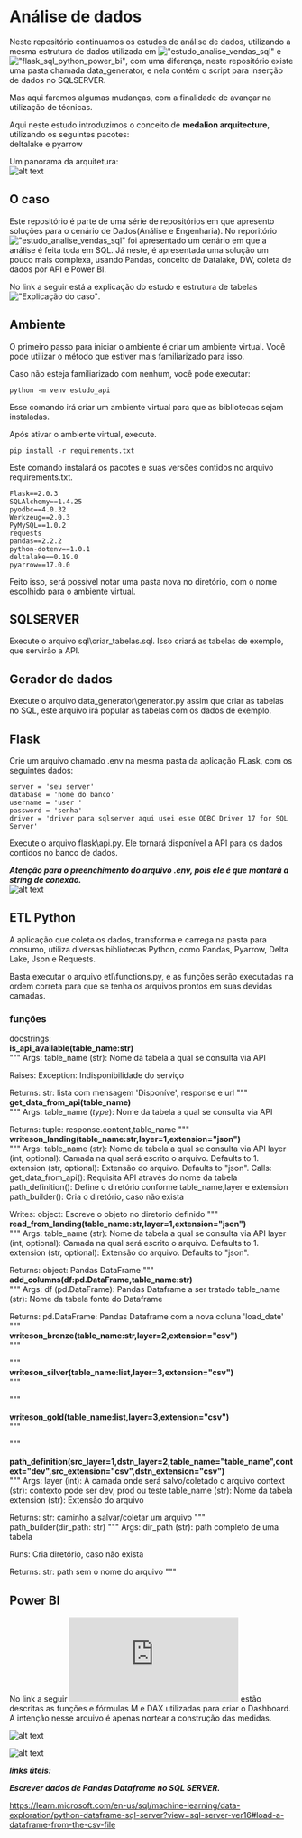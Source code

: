 # Análise de dados
Neste repositório continuamos os estudos de análise de dados, utilizando a mesma estrutura de dados utilizada em !["estudo_analise_vendas_sql"](https://github.com/josecarlos-dataengineer/estudo_analise_vendas_sql) e !["flask_sql_python_power_bi"](https://github.com/josecarlos-dataengineer/flask_sql_python_power_bi), com uma diferença, neste repositório existe uma pasta chamada data_generator, e nela contém o script para inserção de dados no SQLSERVER.

Mas aqui faremos algumas mudanças, com a finalidade de avançar na utilização de técnicas.

Aqui neste estudo introduzimos o conceito de **medalion arquitecture**, utilizando os seguintes pacotes: <br>
deltalake e pyarrow

Um panorama da arquitetura: <br>
![alt text](imagens/arquitetura.png)

## O caso

Este repositório é parte de uma série de repositórios em que apresento soluções para o cenário de Dados(Análise e Engenharia). No reporitório !["estudo_analise_vendas_sql"](https://github.com/josecarlos-dataengineer/estudo_analise_vendas_sql) foi apresentado um cenário em que a análise é feita toda em SQL. Já neste, é apresentada uma solução um pouco mais complexa, usando Pandas, conceito de Datalake, DW, coleta de dados por API e Power BI.

No link a seguir está a explicação do estudo e estrutura de tabelas
!["Explicação do caso"](https://github.com/josecarlos-dataengineer/estudo_analise_vendas_sql?tab=readme-ov-file#tabelas-e-explica%C3%A7%C3%A3o-do-estudo). 

## Ambiente
O primeiro passo para iniciar o ambiente é criar um ambiente virtual. Você pode utilizar o método que estiver mais familiarizado para isso.

Caso não esteja familiarizado com nenhum, você pode executar:

```
python -m venv estudo_api
```

Esse comando irá criar um ambiente virtual para que as bibliotecas sejam instaladas.

Após ativar o ambiente virtual, execute.

```
pip install -r requirements.txt
```

Este comando instalará os pacotes e suas versões contidos no arquivo requirements.txt.

```
Flask==2.0.3
SQLAlchemy==1.4.25
pyodbc==4.0.32
Werkzeug==2.0.3
PyMySQL==1.0.2
requests
pandas==2.2.2
python-dotenv==1.0.1 
deltalake==0.19.0
pyarrow==17.0.0 
```

Feito isso, será possível notar uma pasta nova no diretório, com o nome escolhido para o ambiente virtual.

## SQLSERVER
Execute o arquivo sql\criar_tabelas.sql. Isso criará as tabelas de exemplo, que servirão a API.

## Gerador de dados
Execute o arquivo data_generator\generator.py assim que criar as tabelas no SQL, este arquivo irá popular as tabelas com os dados de exemplo.

## Flask
Crie um arquivo chamado .env na mesma pasta da aplicação FLask, com os seguintes dados:

```
server = 'seu server'
database = 'nome do banco'
username = 'user '
password = 'senha'
driver = 'driver para sqlserver aqui usei esse ODBC Driver 17 for SQL Server'
```
Execute o arquivo flask\api.py. Ele tornará disponível a API para os dados contidos no banco de dados. <br>

***Atenção para o preenchimento do arquivo .env, pois ele é que montará a string de conexão.*** <br>
![alt text](imagens/env_exemplo.png)

## ETL Python
A aplicação que coleta os dados, transforma e carrega na pasta para consumo, utiliza diversas bibliotecas Python, como Pandas, Pyarrow, Delta Lake, Json e Requests.

Basta executar o arquivo etl\functions.py, e as funções serão executadas na ordem correta para que se tenha os arquivos prontos em suas devidas camadas.

### funções
docstrings: <br>
**is_api_available(table_name:str)** <br>
"""
Args:
    table_name (str): Nome da tabela a qual se consulta via API

Raises:
    Exception: Indisponibilidade do serviço

Returns:
    str: lista com mensagem 'Disponíve', response e url
""" <br>
**get_data_from_api(table_name)** <br>
"""
Args:
    table_name (_type_): Nome da tabela a qual se consulta via API

Returns:
    tuple: response.content,table_name
""" <br>
**writeson_landing(table_name:str,layer=1,extension="json")** <br>
"""
Args:
    table_name (str): Nome da tabela a qual se consulta via API
    layer (int, optional): Camada na qual será escrito o arquivo. Defaults to 1.
    extension (str, optional): Extensão do arquivo. Defaults to "json".
Calls: 
    get_data_from_api(): Requisita API através do nome da tabela
    path_definition(): Define o diretório conforme table_name,layer e extension
    path_builder(): Cria o diretório, caso não exista

Writes:
    object: Escreve o objeto no diretorio definido
""" <br>
**read_from_landing(table_name:str,layer=1,extension="json")** <br>
"""
Args:
    table_name (str): Nome da tabela a qual se consulta via API
    layer (int, optional): Camada na qual será escrito o arquivo. Defaults to 1.
    extension (str, optional): Extensão do arquivo. Defaults to "json".

Returns:
    object: Pandas DataFrame
""" <br>
**add_columns(df:pd.DataFrame,table_name:str)** <br>
"""
Args:
    df (pd.DataFrame): Pandas Dataframe a ser tratado
    table_name (str): Nome da tabela fonte do Dataframe

Returns:
    pd.DataFrame: Pandas Dataframe com a nova coluna 'load_date'
""" <br>
**writeson_bronze(table_name:str,layer=2,extension="csv")** <br>
"""

""" <br>
**writeson_silver(table_name:list,layer=3,extension="csv")** <br>
"""

""" <br>

**writeson_gold(table_name:list,layer=3,extension="csv")** <br>
"""

""" <br>

**path_definition(src_layer=1,dstn_layer=2,table_name="table_name",context="dev",src_extension="csv",dstn_extension="csv")** <br>
"""
Args:
    layer (int): A camada onde será salvo/coletado o arquivo
    context (str): contexto pode ser dev, prod ou teste
    table_name (str): Nome da tabela
    extension (str): Extensão do arquivo

Returns:
    str: caminho a salvar/coletar um arquivo
""" <br>
path_builder(dir_path: str)
"""
Args:
    dir_path (str): path completo de uma tabela
    
Runs:
    Cria diretório, caso não exista

Returns:
    str: path sem o nome do arquivo
""" <br>

## Power BI

No link a seguir !["documentação_power_bi"](https://github.com/josecarlos-dataengineer/data_series3_delta_pyarrow_flask_pandas_medalion/blob/main/power_bi/power_bi.md#dashboard) estão descritas as funções e fórmulas M e DAX utilizadas para criar o Dashboard. A intenção nesse arquivo é apenas nortear a construção das medidas.

![alt text](power_bi/imagens/analise.png)

![alt text](imagens/power_bi.png)

***links úteis:***

***Escrever dados de Pandas Dataframe no SQL SERVER.***

https://learn.microsoft.com/en-us/sql/machine-learning/data-exploration/python-dataframe-sql-server?view=sql-server-ver16#load-a-dataframe-from-the-csv-file